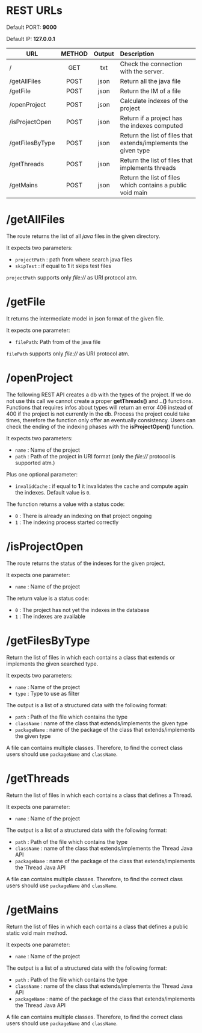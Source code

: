 # REST URLs
Default PORT: **9000**

Default IP: **127.0.0.1**

| URL        | METHOD | Output        | Description  |
|------------|:------:|:-------------:| :------------|
| /                 | GET  | txt  | Check the connection with the server. |
| /getAllFiles      | POST | json | Return all the java file |
| /getFile          | POST | json | Return the IM of a file |
| /openProject      | POST | json | Calculate indexes of the project |
| /isProjectOpen    | POST | json | Return if a project has the indexes computed |
| /getFilesByType   | POST | json | Return the list of files that extends/implements the given type |
| /getThreads       | POST | json | Return the list of files that implements threads |
| /getMains         | POST | json | Return the list of files which contains a public void main |



# /getAllFiles

The route returns the list of all *java* files in the given directory.

It expects two parameters: 
* `projectPath` : path from where search java files
* `skipTest` : if equal to **1** it skips test files
 
`projectPath` supports only *file://* as URI protocol atm. 

# /getFile 
It returns the intermediate model in json format of the given file.

It expects one parameter: 
* `filePath`: Path from of the java file
 
`filePath` supports only *file://* as URI protocol atm.

# /openProject

The following REST API creates a db with the types of the project. 
If we do not use this call we cannot create a proper **getThreads()** and **..()** functions. 
Functions that requires infos about types will return an error 406 instead of 400 if the project is not currently in the db. 
Process the project could take times, therefore the function only offer an eventually consistency. 
Users can check the ending of the indexing phases with the **isProjectOpen()** function.

It expects two parameters: 
* `name` : Name of the project
* `path` : Path of the project in URI format (only the *file://* protocol is supported atm.)

Plus one optional parameter:
* `invalidCache` : if equal to **1** it invalidates the cache and compute again the indexes. Default value is `0`.

The function returns a value with a status code:
* `0` : There is already an indexing on that project ongoing
* `1` : The indexing process started correctly

# /isProjectOpen

The route returns the status of the indexes for the given project. 

It expects one parameter: 
* `name` : Name of the project

The return value is a status code:
* `0` : The project has not yet the indexes in the database
* `1` : The indexes are available

# /getFilesByType

Return the list of files in which each contains a class that extends or implements the given searched type.

It expects two parameters:
* `name` : Name of the project
* `type` : Type to use as filter

The output is a list of a structured data with the following format:
* `path` : Path of the file which contains the type
* `className` : name of the class that extends/implements the given type
* `packageName` : name of the package of the class that extends/implements the given type

A file can contains multiple classes. Therefore, to find the correct class users should use `packageName` and `className`.

# /getThreads

Return the list of files in which each contains a class that defines a Thread.

It expects one parameter:
* `name` : Name of the project

The output is a list of a structured data with the following format:
* `path` : Path of the file which contains the type
* `className` : name of the class that extends/implements the Thread Java API
* `packageName` : name of the package of the class that extends/implements the Thread Java API

A file can contains multiple classes. Therefore, to find the correct class users should use `packageName` and `className`.

# /getMains

Return the list of files in which each contains a class that defines a public static void main method.

It expects one parameter:
* `name` : Name of the project

The output is a list of a structured data with the following format:
* `path` : Path of the file which contains the type
* `className` : name of the class that extends/implements the Thread Java API
* `packageName` : name of the package of the class that extends/implements the Thread Java API

A file can contains multiple classes. Therefore, to find the correct class users should use `packageName` and `className`.



